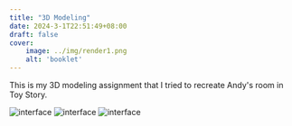 ```yaml
---
title: "3D Modeling"
date: 2024-3-1T22:51:49+08:00
draft: false
cover:
    image: ../img/render1.png
    alt: 'booklet'
---
```

This is my 3D modeling assignment that I tried to recreate Andy's room in Toy Story.

![interface](../img/render1.jpg)
![interface](../img/render2.jpg)
![interface](../img/render3.jpg)


